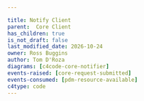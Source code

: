 ```yaml
---

title: Notify Client
parent:  Core Client
has_children: true
is_not_draft: false
last_modified_date: 2026-10-24
owner: Ross Buggins
author: Tom D'Roza
diagrams: [c4code-core-notifier]
events-raised: [core-request-submitted]
events-consumed: [pdm-resource-available]
c4type: code
---
```

